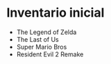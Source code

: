 # Inventario inicial
- The Legend of Zelda
- The Last of Us
- Super Mario Bros
- Resident Evil 2 Remake

